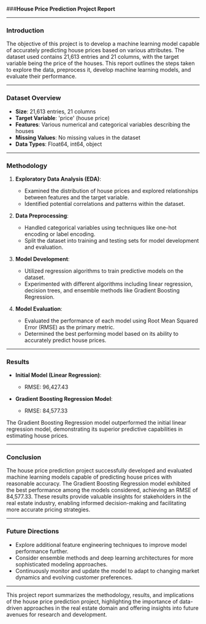 ###**House Price Prediction Project Report**

---

### Introduction

The objective of this project is to develop a machine learning model capable of accurately predicting house prices based on various attributes. The dataset used contains 21,613 entries and 21 columns, with the target variable being the price of the houses. This report outlines the steps taken to explore the data, preprocess it, develop machine learning models, and evaluate their performance.

---

### Dataset Overview

- **Size**: 21,613 entries, 21 columns
- **Target Variable**: 'price' (house price)
- **Features**: Various numerical and categorical variables describing the houses
- **Missing Values**: No missing values in the dataset
- **Data Types**: Float64, int64, object

---

### Methodology

1. **Exploratory Data Analysis (EDA)**:
   - Examined the distribution of house prices and explored relationships between features and the target variable.
   - Identified potential correlations and patterns within the dataset.

2. **Data Preprocessing**:
   - Handled categorical variables using techniques like one-hot encoding or label encoding.
   - Split the dataset into training and testing sets for model development and evaluation.

3. **Model Development**:
   - Utilized regression algorithms to train predictive models on the dataset.
   - Experimented with different algorithms including linear regression, decision trees, and ensemble methods like Gradient Boosting Regression.

4. **Model Evaluation**:
   - Evaluated the performance of each model using Root Mean Squared Error (RMSE) as the primary metric.
   - Determined the best performing model based on its ability to accurately predict house prices.

---

### Results

- **Initial Model (Linear Regression)**:
  - RMSE: 96,427.43

- **Gradient Boosting Regression Model**:
  - RMSE: 84,577.33

The Gradient Boosting Regression model outperformed the initial linear regression model, demonstrating its superior predictive capabilities in estimating house prices.

---

### Conclusion

The house price prediction project successfully developed and evaluated machine learning models capable of predicting house prices with reasonable accuracy. The Gradient Boosting Regression model exhibited the best performance among the models considered, achieving an RMSE of 84,577.33. These results provide valuable insights for stakeholders in the real estate industry, enabling informed decision-making and facilitating more accurate pricing strategies.

---

### Future Directions

- Explore additional feature engineering techniques to improve model performance further.
- Consider ensemble methods and deep learning architectures for more sophisticated modeling approaches.
- Continuously monitor and update the model to adapt to changing market dynamics and evolving customer preferences.

---

This project report summarizes the methodology, results, and implications of the house price prediction project, highlighting the importance of data-driven approaches in the real estate domain and offering insights into future avenues for research and development.
